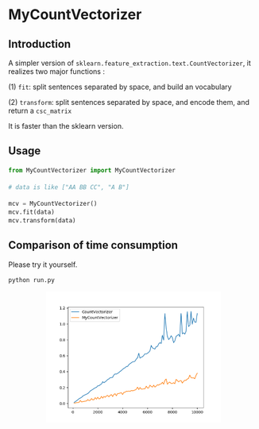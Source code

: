 # MyCountVectorizer

## Introduction

A simpler version of `sklearn.feature_extraction.text.CountVectorizer`, it realizes two major functions :

(1) `fit`: split sentences separated by space, and build an vocabulary

(2) `transform`: split sentences separated by space, and encode them, and return a `csc_matrix`

It is faster than the sklearn version.

## Usage

```python 
from MyCountVectorizer import MyCountVectorizer

# data is like ["AA BB CC", "A B"]

mcv = MyCountVectorizer()
mcv.fit(data)
mcv.transform(data)
```

## Comparison of time consumption

Please try it yourself.

```python 
python run.py
```

<center>
<img src="https://github.com/SongDark/MyCountVectorizer/blob/master/pictures/result.png?raw=true" width="70%">

